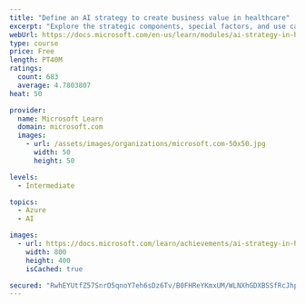 ```yaml
---
title: "Define an AI strategy to create business value in healthcare"
excerpt: "Explore the strategic components, special factors, and use cases of an AI strategy in healthcare that creates business value, with INSEAD and Microsoft."
webUrl: https://docs.microsoft.com/en-us/learn/modules/ai-strategy-in-healthcare/
type: course
price: Free
length: PT40M
ratings:
  count: 683
  average: 4.7803807
heat: 50

provider:
  name: Microsoft Learn
  domain: microsoft.com
  images:
    - url: /assets/images/organizations/microsoft.com-50x50.jpg
      width: 50
      height: 50

levels:
  - Intermediate

topics:
  - Azure
  - AI

images:
  - url: https://docs.microsoft.com/learn/achievements/ai-strategy-in-healthcare-social.png
    width: 800
    height: 400
    isCached: true

secured: "RwhEYUtfZ57SnrO5qnoY7eh6sDz6Tv/B0FHReYKmxUM/WLNXhGDXBSSfRcJhpZ1+GbMNZWSDRs3E3wliISTuUKtk0CjqaFDKZb8boiYwxWZqpblDJl7eoT3Sm5IUjlxassN6hOI3wMdvS84Bazo7dvJ/BtCOWdpb7Ej2U8fjwYhA1pjVBdBqnP7zO+c6qigmIQb0xhl6U3vTlR3KYL6I+fn232vtHYE4Si2FAokKHKNXTRu1HlyChB6qNWYNwyDPExEUU7NVIr2SNdxyhPbMKBfFJBFrGtCkOnTc+0drLMKbCfHaRyuhHfVytRws6a0wNaFNo4Im/GvfCht9NpdheSydPFQ7dg9YFe/P+sakP17hukpdLhZJ8X43Kgb9quOiifNONUjG7eFYaKBWK8RkEZFSdTPFba1mcT5OVjeM7QU=;re4F4N6FJjH+QQoHEe1B4A=="
---
```


